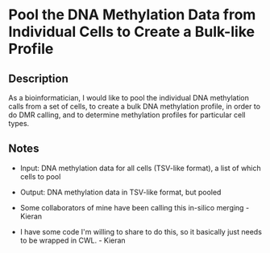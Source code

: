 # Pool the DNA Methylation Data from Individual Cells to Create a Bulk-like Profile

## Description

As a bioinformatician, I would like to pool the individual DNA methylation calls from a set of cells, to create a bulk DNA methylation profile, in order to do DMR calling, and to determine methylation profiles for particular cell types.

## Notes

- Input: DNA methylation data for all cells (TSV-like format), a list of which cells to pool

- Output: DNA methylation data in TSV-like format, but pooled


- Some collaborators of mine have been calling this in-silico merging - Kieran

- I have some code I'm willing to share to do this, so it basically just needs to be wrapped in CWL. - Kieran

